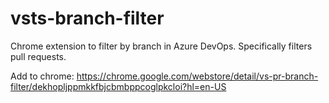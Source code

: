 # vsts-branch-filter
Chrome extension to filter by branch in Azure DevOps. Specifically filters pull requests.

Add to chrome: https://chrome.google.com/webstore/detail/vs-pr-branch-filter/dekhopljppmkkfbjcbmbppcoglpkcloi?hl=en-US
